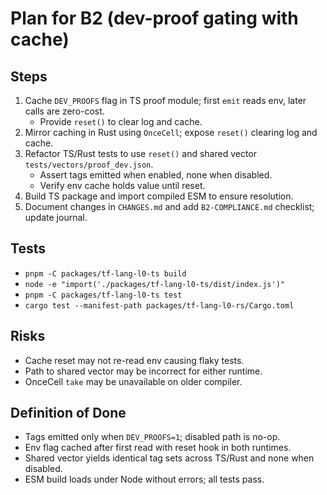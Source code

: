# Plan for B2 (dev-proof gating with cache)

## Steps
1. Cache `DEV_PROOFS` flag in TS proof module; first `emit` reads env, later calls are zero-cost.
   - Provide `reset()` to clear log and cache.
2. Mirror caching in Rust using `OnceCell`; expose `reset()` clearing log and cache.
3. Refactor TS/Rust tests to use `reset()` and shared vector `tests/vectors/proof_dev.json`.
   - Assert tags emitted when enabled, none when disabled.
   - Verify env cache holds value until reset.
4. Build TS package and import compiled ESM to ensure resolution.
5. Document changes in `CHANGES.md` and add `B2-COMPLIANCE.md` checklist; update journal.

## Tests
- `pnpm -C packages/tf-lang-l0-ts build`
- `node -e "import('./packages/tf-lang-l0-ts/dist/index.js')"`
- `pnpm -C packages/tf-lang-l0-ts test`
- `cargo test --manifest-path packages/tf-lang-l0-rs/Cargo.toml`

## Risks
- Cache reset may not re-read env causing flaky tests.
- Path to shared vector may be incorrect for either runtime.
- OnceCell `take` may be unavailable on older compiler.

## Definition of Done
- Tags emitted only when `DEV_PROOFS=1`; disabled path is no-op.
- Env flag cached after first read with reset hook in both runtimes.
- Shared vector yields identical tag sets across TS/Rust and none when disabled.
- ESM build loads under Node without errors; all tests pass.
